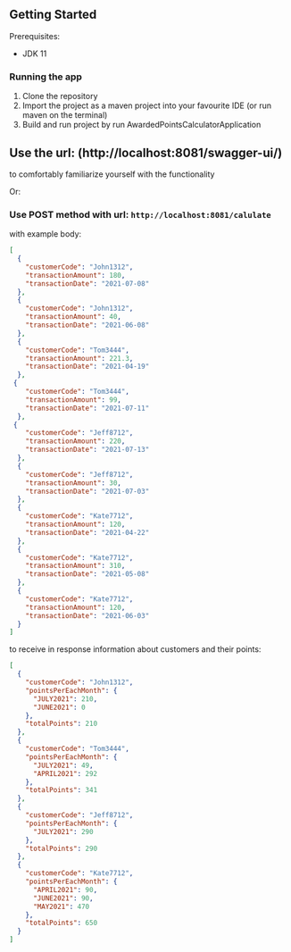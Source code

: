 ## Getting Started

Prerequisites:
- JDK 11

### Running the app

1. Clone the repository
2. Import the project as a maven project into your favourite IDE (or run maven on the terminal)
3. Build and run project by run AwardedPointsCalculatorApplication


## Use the url: (http://localhost:8081/swagger-ui/)
to comfortably familiarize yourself with the functionality

Or:


### Use POST method with url: `http://localhost:8081/calulate`
with example body:

```json
[
  {
    "customerCode": "John1312",
    "transactionAmount": 180,
    "transactionDate": "2021-07-08"
  },
  {
    "customerCode": "John1312",
    "transactionAmount": 40,
    "transactionDate": "2021-06-08"
  },
  {
    "customerCode": "Tom3444",
    "transactionAmount": 221.3,
    "transactionDate": "2021-04-19"
  },
 {
    "customerCode": "Tom3444",
    "transactionAmount": 99,
    "transactionDate": "2021-07-11"
  },
 {
    "customerCode": "Jeff8712",
    "transactionAmount": 220,
    "transactionDate": "2021-07-13"
  },
  {
    "customerCode": "Jeff8712",
    "transactionAmount": 30,
    "transactionDate": "2021-07-03"
  },
  {
    "customerCode": "Kate7712",
    "transactionAmount": 120,
    "transactionDate": "2021-04-22"
  },
  {
    "customerCode": "Kate7712",
    "transactionAmount": 310,
    "transactionDate": "2021-05-08"
  },
  {
    "customerCode": "Kate7712",
    "transactionAmount": 120,
    "transactionDate": "2021-06-03"
  }
]
```

to receive in response information about customers and their points:

```json
[
  {
    "customerCode": "John1312",
    "pointsPerEachMonth": {
      "JULY2021": 210,
      "JUNE2021": 0
    },
    "totalPoints": 210
  },
  {
    "customerCode": "Tom3444",
    "pointsPerEachMonth": {
      "JULY2021": 49,
      "APRIL2021": 292
    },
    "totalPoints": 341
  },
  {
    "customerCode": "Jeff8712",
    "pointsPerEachMonth": {
      "JULY2021": 290
    },
    "totalPoints": 290
  },
  {
    "customerCode": "Kate7712",
    "pointsPerEachMonth": {
      "APRIL2021": 90,
      "JUNE2021": 90,
      "MAY2021": 470
    },
    "totalPoints": 650
  }
]
```